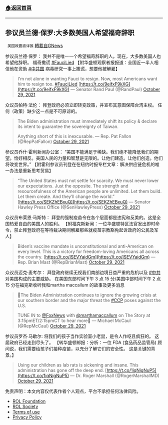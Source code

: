 ###  [:house:返回首頁](https://github.com/ourhimalayas/txt)
---


## 参议员兰德·保罗:大多数美国人希望福奇辞职
` 美国政要直译推` [轉載自GNews](https://gnews.org/zh-hans/1627094/)

参议员兰德·保罗： 我并不是唯一一个希望福奇辞职的人。现在，大多数美国人也希望他辞职。 福奇撒谎 [#FauciLied](https://twitter.com/hashtag/FauciLied?src=hashtag_click) 【附华盛顿观察者报报道：全国近一半人相信他在资助 [#中共国](https://twitter.com/hashtag/%E4%B8%AD%E5%85%B1%E5%9B%BD?src=hashtag_click) 病毒研究一事上撒谎，想要他被解雇】



> I'm not alone in wanting Fauci to resign. Now, most Americans want him to resign too. [#FauciLied](https://twitter.com/hashtag/FauciLied?src=hash&amp;ref_src=twsrc%5Etfw) [https://t.co/9eifxF9kXG](https://t.co/9eifxF9kXG)
> — Senator Rand Paul (@RandPaul) [October 29, 2021](https://twitter.com/RandPaul/status/1454174269374668811?ref_src=twsrc%5Etfw)



众议员帕特·法伦： 拜登政府必须立即转变政策，并宣布其意图保障台湾主权。 任何（政策）缺少这一点是不可原谅的。



> The Biden administration must immediately shift its policy & declare its intent to guarantee the sovereignty of Taiwan. 
> 
> Anything short of this is inexcusable.
> — Rep. Pat Fallon (@RepPatFallon) [October 29, 2021](https://twitter.com/RepPatFallon/status/1454174447766802435?ref_src=twsrc%5Etfw)



参议员乔什·霍利新闻办公室： “美国不能满足于稀缺。我们绝不能降低我们的期望。恰好相反。美国人民的力量和智慧是无限的。让他们建造。让他们创造。他们将改变世界。” 【附霍利参议员刊登在在纽约时报专栏文章：解决供应链危机的唯一办法是重新思考贸易】



> “The United States must not settle for scarcity. We must never lower our expectations. Just the opposite. The strength and resourcefulness of the American people are unlimited. Let them build. Let them create. And they’ll change the world.” [https://t.co/SEKZhEBxuQ](https://t.co/SEKZhEBxuQ)
> — Senator Hawley Press Office (@SenHawleyPress) [October 29, 2021](https://twitter.com/SenHawleyPress/status/1454198620442484741?ref_src=twsrc%5Etfw)



众议员布莱恩·马斯特： 拜登的强制疫苗令在各个层面都是违宪和反美的。这是全国热爱自由的美国人的胜利。 【附福克斯新闻：一位华盛顿特区法官发出即时命令，禁止拜登政府在等待裁决期间解雇那些就疫苗宗教豁免起诉政府的公民及军人】



> Biden’s vaccine mandate is unconstitutional and anti-American on every level. This is a victory for freedom-loving Americans all across the country. [https://t.co/ISEVYaidGm](https://t.co/ISEVYaidGm)
> — Rep. Brian Mast (@RepBrianMast) [October 29, 2021](https://twitter.com/RepBrianMast/status/1454163626407956489?ref_src=twsrc%5Etfw)



众议员迈克·麦考尔： 拜登政府继续无视我们南部边境日益严重的危机以及 [#中共](https://twitter.com/hashtag/%E4%B8%AD%E5%85%B1?src=hashtag_click) 对美国构成的主要威胁。 在美国东部时间下午 3 点 15 分/美国中部时间下午 2 点 15 分在福克斯收听我和martha maccallum 的故事及更多消息



> 🚨The Biden Administration continues to ignore the growing crisis at our southern border and the major threat the [#CCP](https://twitter.com/hashtag/CCP?src=hash&amp;ref_src=twsrc%5Etfw) poses against the U.S.
> 
> TUNE IN to [@FoxNews](https://twitter.com/FoxNews?ref_src=twsrc%5Etfw) with [@marthamaccallum](https://twitter.com/marthamaccallum?ref_src=twsrc%5Etfw) on The Story at 3:15pmET/2:15pmCT to hear more🚨
> — Michael McCaul (@RepMcCaul) [October 29, 2021](https://twitter.com/RepMcCaul/status/1454163580593610759?ref_src=twsrc%5Etfw)



参议员罗杰·马歇尔: 将我们的孩子当作实验室小老鼠，是令人作呕且疯狂的。 这届政府已经走到尽头了。 【转华盛顿邮报：分析：一位 FDA (食品药品监管局) 顾问说，我们需要给孩子们接种疫苗，以充分了解它们的安全性。 这是关键的背景。】



> Using our children as lab rats is sickening and insane. This administration has gone off the deep end. [https://t.co/1iqNigNuP5](https://t.co/1iqNigNuP5)
> — Dr. Roger Marshall (@RogerMarshallMD) [October 29, 2021](https://twitter.com/RogerMarshallMD/status/1454120140556152837?ref_src=twsrc%5Etfw)





 

免责声明：本文内容仅代表作者个人观点，平台不承担任何法律风险。

- [ROL Foundation](https://rolfoundation.org/)
- [ROL Society](https://rolsociety.org/)
- [Terms of use](https://gnews.org/terms-of-use-3/)
- [Privacy Policy](https://gnews.org/privacy-policy/)

